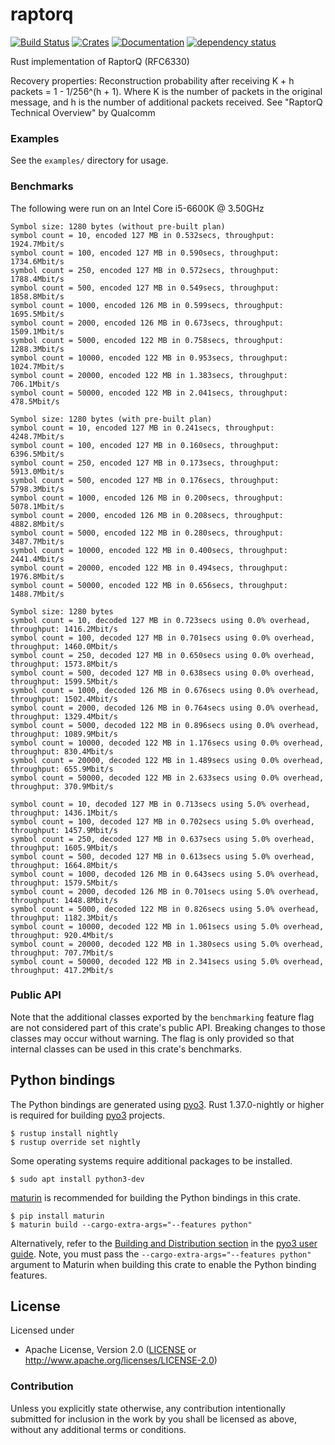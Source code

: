 # raptorq
[![Build Status](https://travis-ci.com/cberner/raptorq.svg?branch=master)](https://travis-ci.com/cberner/raptorq)
[![Crates](https://img.shields.io/crates/v/raptorq.svg)](https://crates.io/crates/raptorq)
[![Documentation](https://docs.rs/raptorq/badge.svg)](https://docs.rs/raptorq)
[![dependency status](https://deps.rs/repo/github/cberner/raptorq/status.svg)](https://deps.rs/repo/github/cberner/raptorq)

Rust implementation of RaptorQ (RFC6330)

Recovery properties:
Reconstruction probability after receiving K + h packets = 1 - 1/256^(h + 1). Where K is the number of packets in the
original message, and h is the number of additional packets received.
See "RaptorQ Technical Overview" by Qualcomm

### Examples
See the `examples/` directory for usage.

### Benchmarks

The following were run on an Intel Core i5-6600K @ 3.50GHz

```
Symbol size: 1280 bytes (without pre-built plan)
symbol count = 10, encoded 127 MB in 0.532secs, throughput: 1924.7Mbit/s
symbol count = 100, encoded 127 MB in 0.590secs, throughput: 1734.6Mbit/s
symbol count = 250, encoded 127 MB in 0.572secs, throughput: 1788.4Mbit/s
symbol count = 500, encoded 127 MB in 0.549secs, throughput: 1858.8Mbit/s
symbol count = 1000, encoded 126 MB in 0.599secs, throughput: 1695.5Mbit/s
symbol count = 2000, encoded 126 MB in 0.673secs, throughput: 1509.1Mbit/s
symbol count = 5000, encoded 122 MB in 0.758secs, throughput: 1288.3Mbit/s
symbol count = 10000, encoded 122 MB in 0.953secs, throughput: 1024.7Mbit/s
symbol count = 20000, encoded 122 MB in 1.383secs, throughput: 706.1Mbit/s
symbol count = 50000, encoded 122 MB in 2.041secs, throughput: 478.5Mbit/s

Symbol size: 1280 bytes (with pre-built plan)
symbol count = 10, encoded 127 MB in 0.241secs, throughput: 4248.7Mbit/s
symbol count = 100, encoded 127 MB in 0.160secs, throughput: 6396.5Mbit/s
symbol count = 250, encoded 127 MB in 0.173secs, throughput: 5913.0Mbit/s
symbol count = 500, encoded 127 MB in 0.176secs, throughput: 5798.3Mbit/s
symbol count = 1000, encoded 126 MB in 0.200secs, throughput: 5078.1Mbit/s
symbol count = 2000, encoded 126 MB in 0.208secs, throughput: 4882.8Mbit/s
symbol count = 5000, encoded 122 MB in 0.280secs, throughput: 3487.7Mbit/s
symbol count = 10000, encoded 122 MB in 0.400secs, throughput: 2441.4Mbit/s
symbol count = 20000, encoded 122 MB in 0.494secs, throughput: 1976.8Mbit/s
symbol count = 50000, encoded 122 MB in 0.656secs, throughput: 1488.7Mbit/s

Symbol size: 1280 bytes
symbol count = 10, decoded 127 MB in 0.723secs using 0.0% overhead, throughput: 1416.2Mbit/s
symbol count = 100, decoded 127 MB in 0.701secs using 0.0% overhead, throughput: 1460.0Mbit/s
symbol count = 250, decoded 127 MB in 0.650secs using 0.0% overhead, throughput: 1573.8Mbit/s
symbol count = 500, decoded 127 MB in 0.638secs using 0.0% overhead, throughput: 1599.5Mbit/s
symbol count = 1000, decoded 126 MB in 0.676secs using 0.0% overhead, throughput: 1502.4Mbit/s
symbol count = 2000, decoded 126 MB in 0.764secs using 0.0% overhead, throughput: 1329.4Mbit/s
symbol count = 5000, decoded 122 MB in 0.896secs using 0.0% overhead, throughput: 1089.9Mbit/s
symbol count = 10000, decoded 122 MB in 1.176secs using 0.0% overhead, throughput: 830.4Mbit/s
symbol count = 20000, decoded 122 MB in 1.489secs using 0.0% overhead, throughput: 655.9Mbit/s
symbol count = 50000, decoded 122 MB in 2.633secs using 0.0% overhead, throughput: 370.9Mbit/s

symbol count = 10, decoded 127 MB in 0.713secs using 5.0% overhead, throughput: 1436.1Mbit/s
symbol count = 100, decoded 127 MB in 0.702secs using 5.0% overhead, throughput: 1457.9Mbit/s
symbol count = 250, decoded 127 MB in 0.637secs using 5.0% overhead, throughput: 1605.9Mbit/s
symbol count = 500, decoded 127 MB in 0.613secs using 5.0% overhead, throughput: 1664.8Mbit/s
symbol count = 1000, decoded 126 MB in 0.643secs using 5.0% overhead, throughput: 1579.5Mbit/s
symbol count = 2000, decoded 126 MB in 0.701secs using 5.0% overhead, throughput: 1448.8Mbit/s
symbol count = 5000, decoded 122 MB in 0.826secs using 5.0% overhead, throughput: 1182.3Mbit/s
symbol count = 10000, decoded 122 MB in 1.061secs using 5.0% overhead, throughput: 920.4Mbit/s
symbol count = 20000, decoded 122 MB in 1.380secs using 5.0% overhead, throughput: 707.7Mbit/s
symbol count = 50000, decoded 122 MB in 2.341secs using 5.0% overhead, throughput: 417.2Mbit/s
```

### Public API
Note that the additional classes exported by the `benchmarking` feature flag are not considered part of this
crate's public API. Breaking changes to those classes may occur without warning. The flag is only provided
so that internal classes can be used in this crate's benchmarks.

## Python bindings

The Python bindings are generated using [pyo3](https://github.com/PyO3/pyo3). 
Rust 1.37.0-nightly or higher is required for building [pyo3](https://github.com/PyO3/pyo3) projects.
```
$ rustup install nightly
$ rustup override set nightly
```

Some operating systems require additional packages to be installed.
```
$ sudo apt install python3-dev
```

[maturin](https://github.com/PyO3/maturin) is recommended for building the Python bindings in this crate.
```
$ pip install maturin
$ maturin build --cargo-extra-args="--features python"
```

Alternatively, refer to the [Building and Distribution section](https://pyo3.rs/v0.8.5/building_and_distribution.html) in the [pyo3 user guide](https://pyo3.rs/v0.8.5/).
Note, you must pass the `--cargo-extra-args="--features python"` argument to Maturin when building this crate
to enable the Python binding features.

## License

Licensed under

 * Apache License, Version 2.0 ([LICENSE](LICENSE) or http://www.apache.org/licenses/LICENSE-2.0)

### Contribution

Unless you explicitly state otherwise, any contribution intentionally submitted
for inclusion in the work by you shall be licensed as above, without any
additional terms or conditions.
